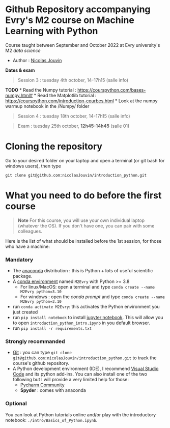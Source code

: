 # Github Repository accompanying Evry's M2 course on Machine Learning with Python

Course taught between September and October 2022 at Evry university's M2 *data science*
* Author : [Nicolas Jouvin](https://nicolasjouvin.github.io)


**Dates & exam**

> Session 3 : tuesday 4th october, 14-17h15 (salle info)

**TODO**
	* Read the Numpy tutorial : https://courspython.com/bases-numpy.html#
	* Read the Matplotlib tutorial : https://courspython.com/introduction-courbes.html
	* Look at the numpy warmup notebook in the /Numpy/ folder

> Session 4 : tuesday 18th october, 14-17h15 (salle info)

> Exam : tuesday 25th october, **12h45-14h45** (salle 01)

# Cloning the repository

Go to your desired folder on your laptop and open a terminal (or git bash for windows users), then type 

```
git clone git@github.com:nicolasJouvin/introduction_python.git
```


# What you need to do before the first course

> **Note** For this course, you will use your own individual laptop (whatever the OS). If you don't have one, you can pair with some colleagues. 


Here is the list of what should be installed before the 1st session, for those who have a machine:

### Mandatory

 * The  [anaconda](https://www.anaconda.com/products/distribution) distribution : this is Python + lots of useful scientific package.
 * A [conda environment](https://conda.io/projects/conda/en/latest/user-guide/tasks/manage-environments.html) named  `M2Evry` with Python >= 3.8
     * For linux/MacOS: open a terminal and type `conda create --name M2Evry python=3.10` 
     * For windows : open the *conda prompt* and type `conda create --name M2Evry python=3.10`
 * run `conda activate M2Evry`: this activates the Python environment you just created
 * run `pip install notebook` to install [jupyter notebook](https://www.dataquest.io/blog/jupyter-notebook-tutorial/). This will allow you to open `introduction_python_intro.ipynb` in you default browser.
 * run `pip install -r requirements.txt`

### Strongly recommanded
 
 * [Git](https://git-scm.com/book/fr/v2/D%C3%A9marrage-rapide-Installation-de-Git) : you can type `git clone git@github.com:nicolasJouvin/introduction_python.git` to track the course's github repository.
 * A Python development environment (IDE), I recommend [Visual Studio Code](https://code.visualstudio.com/docs/languages/python) and its python add-ins. You can also install one of the two following but I will provide a very limited help for those:
     * [Pycharm Community](https://www.jetbrains.com/fr-fr/pycharm/download/) 
     * **Spyder** : comes with anaconda
     
### Optional 

You can look at Python tutorials online and/or play with the introductory notebook: `./intro/Basics_of_Python.ipynb`.
